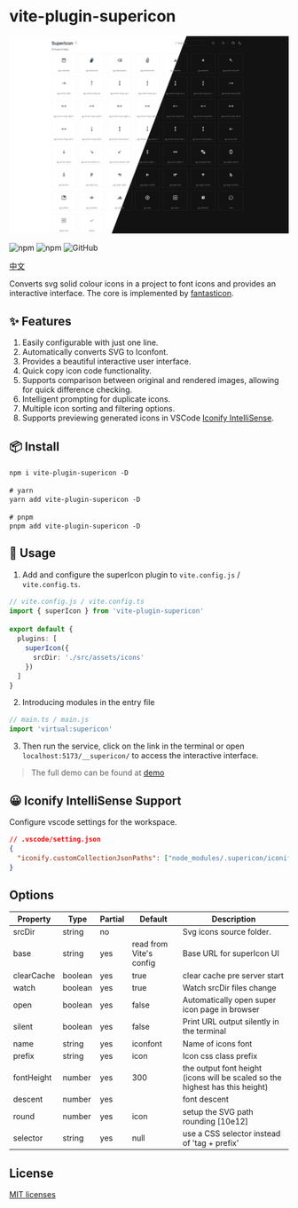 # vite-plugin-supericon

![icon list](./screenshots/icon-list.jpg)

![npm](https://img.shields.io/npm/v/vite-plugin-supericon?style=flat-square)
![npm](https://img.shields.io/npm/dm/vite-plugin-supericon?style=flat-square)
![GitHub](https://img.shields.io/github/license/yue1123/vite-plugin-supericon?style=flat-square)

[中文](./README.zh.md)

Converts svg solid colour icons in a project to font icons and provides an interactive interface. The core is implemented by [fantasticon](https://github.com/tancredi/fantasticon#readme).

## ✨ Features

1. Easily configurable with just one line.
2. Automatically converts SVG to Iconfont.
3. Provides a beautiful interactive user interface.
4. Quick copy icon code functionality.
5. Supports comparison between original and rendered images, allowing for quick difference checking.
6. Intelligent prompting for duplicate icons.
7. Multiple icon sorting and filtering options.
8. Supports previewing generated icons in VSCode [Iconify IntelliSense](https://marketplace.visualstudio.com/items?itemName=antfu.iconify).

## 📦 Install

```shell
npm i vite-plugin-supericon -D

# yarn
yarn add vite-plugin-supericon -D

# pnpm
pnpm add vite-plugin-supericon -D
```

## 🦄 Usage

1. Add and configure the superIcon plugin to `vite.config.js` / `vite.config.ts`.

```ts
// vite.config.js / vite.config.ts
import { superIcon } from 'vite-plugin-supericon'

export default {
  plugins: [
    superIcon({
      srcDir: './src/assets/icons'
    })
  ]
}
```

2. Introducing modules in the entry file

```ts
// main.ts / main.js
import 'virtual:supericon'
```

3. Then run the service, click on the link in the terminal or open `localhost:5173/__supericon/` to access the interactive interface.

> The full demo can be found at [demo](./demo/)

## 😀 Iconify IntelliSense Support

Configure vscode settings for the workspace.

```json
// .vscode/setting.json
{
  "iconify.customCollectionJsonPaths": ["node_modules/.supericon/iconify.json"]
}
```

## Options

| Property   | Type    | Partial | Default                 | Description                                                                  |
| ---------- | ------- | ------- | ----------------------- | ---------------------------------------------------------------------------- |
| srcDir     | string  | no      |                         | Svg icons source folder.                                                     |
| base       | string  | yes     | read from Vite's config | Base URL for superIcon UI                                                    |
| clearCache | boolean | yes     | true                    | clear cache pre server start                                                 |
| watch      | boolean | yes     | true                    | Watch srcDir files change                                                    |
| open       | boolean | yes     | false                   | Automatically open super icon page in browser                                |
| silent     | boolean | yes     | false                   | Print URL output silently in the terminal                                    |
| name       | string  | yes     | iconfont                | Name of icons font                                                           |
| prefix     | string  | yes     | icon                    | Icon css class prefix                                                        |
| fontHeight | number  | yes     | 300                     | the output font height (icons will be scaled so the highest has this height) |
| descent    | number  | yes     |                         | font descent                                                                 |
| round      | number  | yes     | icon                    | setup the SVG path rounding [10e12]                                          |
| selector   | string  | yes     | null                    | use a CSS selector instead of 'tag + prefix'                                 |

## License

[MIT licenses](https://opensource.org/licenses/MIT)
